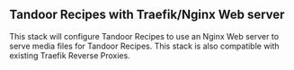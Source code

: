 ## Tandoor Recipes with Traefik/Nginx Web server
This stack will configure Tandoor Recipes to use an Nginx Web server to serve media files for Tandoor Recipes. This stack is also compatible with existing Traefik Reverse Proxies.